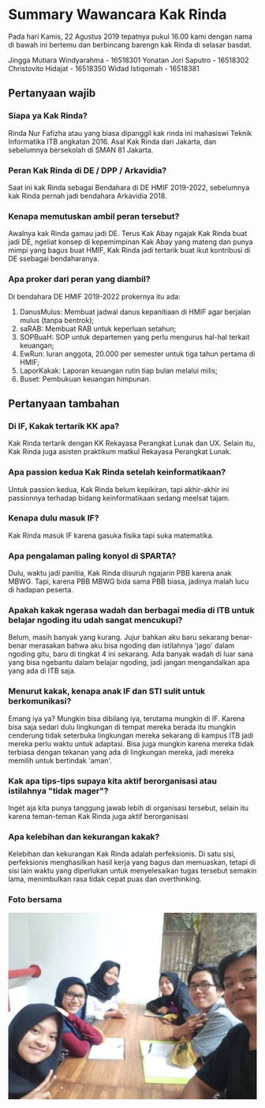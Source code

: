 # Summary Wawancara Kak Rinda

Pada hari Kamis, 22 Agustus 2019 tepatnya pukul 16.00 kami dengan nama di bawah ini bertemu dan berbincang barengn kak Rinda di selasar basdat.

Jingga Mutiara Windyarahma - 16518301
Yonatan Jori Saputro - 16518302
Christovito Hidajat - 16518350
Widad Istiqomah - 16518381


## Pertanyaan wajib

### Siapa ya Kak Rinda?

Rinda Nur Fafizha atau yang biasa dipanggil kak rinda ini mahasiswi Teknik Informatika ITB angkatan 2016. Asal Kak Rinda dari Jakarta, dan sebelumnya bersekolah di SMAN 81 Jakarta. 

### Peran Kak Rinda di DE / DPP / Arkavidia?

Saat ini kak Rinda sebagai Bendahara di DE HMIF 2019-2022, sebelumnya kak Rinda pernah jadi bendahara Arkavidia 2018.

### Kenapa memutuskan ambil peran tersebut?

Awalnya kak Rinda gamau jadi DE. Terus Kak Abay ngajak Kak Rinda buat jadi DE, ngeliat konsep di kepemimpinan Kak Abay yang mateng dan punya mimpi yang bagus buat HMIF, Kak Rinda jadi tertarik buat ikut kontribusi di DE ssebagai bendaharanya.

### Apa proker dari peran yang diambil?
Di bendahara DE HMIF 2019-2022 prokernya itu ada:
1. DanusMulus: Membuat jadwal danus kepanitiaan di HMIF agar berjalan mulus (tanpa bentrok);
2. saRAB: Membuat RAB untuk keperluan setahun;
3. SOPBuaH: SOP untuk departemen yang perlu mengurus hal-hal terkait keuangan;
4. EwRun: Iuran anggota, 20.000 per semester untuk tiga tahun pertama di HMIF;
5. LaporKakak: Laporan keuangan rutin tiap bulan melalui milis;
6. Buset: Pembukuan keuangan himpunan.

## Pertanyaan tambahan

### Di IF, Kakak tertarik KK apa?
Kak Rinda tertarik dengan KK Rekayasa Perangkat Lunak dan UX. Selain itu, Kak Rinda juga asisten praktikum matkul Rekayasa Perangkat Lunak.

### Apa passion kedua Kak Rinda setelah keinformatikaan?
Untuk passion kedua, Kak Rinda belum kepikiran, tapi akhir-akhir ini passionnya terhadap bidang keinformatikaan sedang meelsat tajam.

### Kenapa dulu masuk IF?
Kak Rinda masuk IF karena gasuka fisika tapi suka matematika.

### Apa pengalaman paling konyol di SPARTA?
Dulu, waktu jadi panitia, Kak Rinda disuruh ngajarin PBB karena anak MBWG. Tapi, karena PBB MBWG bida sama PBB biasa, jadinya malah lucu di hadapan peserta.

### Apakah kakak ngerasa wadah dan berbagai media di ITB untuk belajar ngoding itu udah sangat mencukupi?
Belum, masih banyak yang kurang. Jujur bahkan aku baru sekarang benar-benar merasakan bahwa aku bisa ngoding dan istilahnya 'jago' dalam ngoding gitu, baru di tingkat 4 ini sekarang. Ada banyak wadah di luar sana yang bisa ngebantu dalam belajar ngoding, jadi jangan mengandalkan apa yang ada di ITB saja.

### Menurut kakak, kenapa anak IF dan STI sulit untuk berkomunikasi?
Emang iya ya? Mungkin bisa dibilang iya, terutama mungkin di IF. Karena bisa saja sedari dulu lingkungan di tempat mereka berada itu mungkin cenderung tidak seterbuka lingkungan mereka sekarang di kampus ITB jadi mereka perlu waktu untuk adaptasi. Bisa juga mungkin karena mereka tidak terbiasa dengan tekanan yang ada di lingkungan mereka, jadi mereka memilih untuk bertindak 'aman'.

### Kak apa tips-tips supaya kita aktif berorganisasi atau istilahnya "tidak mager"?
Inget aja kita punya tanggung jawab lebih di organisasi tersebut, selain itu karena teman-teman Kak Rinda juga aktif berorganisasi

### Apa kelebihan dan kekurangan kakak?
Kelebihan dan kekurangan Kak Rinda adalah perfeksionis. Di satu sisi, perfeksionis menghasilkan hasil kerja yang bagus dan memuaskan, tetapi di sisi lain waktu yang diperlukan untuk menyelesaikan tugas tersebut semakin lama, menimbulkan rasa tidak cepat puas dan overthinking.

### Foto bersama
<img src="wawan.jpg" alt="drawing" width="800"/>
